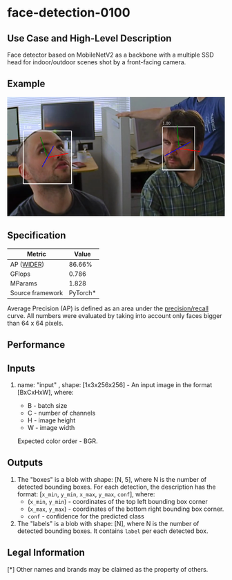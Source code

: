 # face-detection-0100

## Use Case and High-Level Description

Face detector based on MobileNetV2 as a backbone with a
multiple SSD head for indoor/outdoor scenes shot by a front-facing camera.

## Example

![](./face-detection-0100.png)

## Specification

| Metric                                                        | Value                   |
|---------------------------------------------------------------|-------------------------|
| AP ([WIDER](http://mmlab.ie.cuhk.edu.hk/projects/WIDERFace/)) | 86.66%                  |
| GFlops                                                        | 0.786                   |
| MParams                                                       | 1.828                   |
| Source framework                                              | PyTorch*                |

Average Precision (AP) is defined as an area under the
[precision/recall](https://en.wikipedia.org/wiki/Precision_and_recall)
curve. All numbers were evaluated by taking into account only faces bigger than
64 x 64 pixels.

## Performance

## Inputs

1. name: "input" , shape: [1x3x256x256] - An input image in the format [BxCxHxW],
   where:

    - B - batch size
    - C - number of channels
    - H - image height
    - W - image width

   Expected color order - BGR.

## Outputs

1. The "boxes" is a blob with shape: [N, 5], where N is the number of detected
   bounding boxes. For each detection, the description has the format:
   [`x_min`, `y_min`, `x_max`, `y_max`, `conf`],
   where:
    - (`x_min`, `y_min`) - coordinates of the top left bounding box corner
    - (`x_max`, `y_max`) - coordinates of the bottom right bounding box corner.
    - `conf` - confidence for the predicted class
2. The "labels" is a blob with shape: [N], where N is the number of detected
   bounding boxes. It contains `label` per each detected box.

## Legal Information
[*] Other names and brands may be claimed as the property of others.
